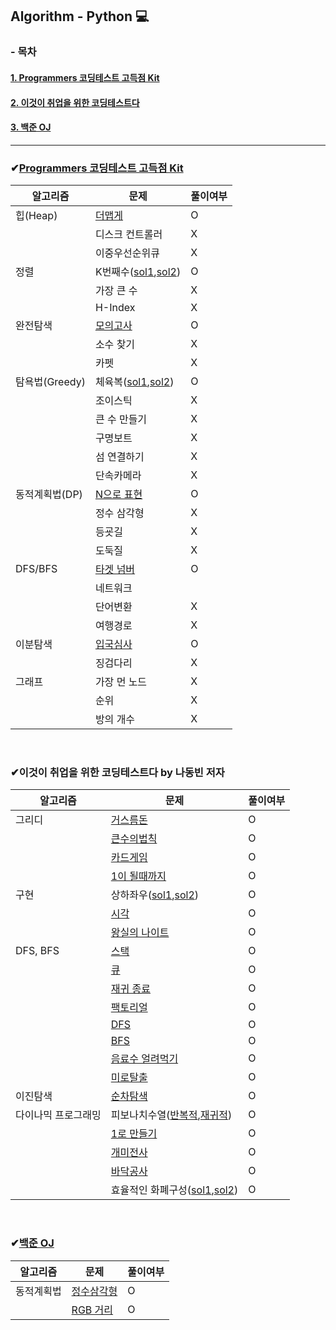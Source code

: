## Algorithm - Python 💻  

### - 목차  
#### [1. Programmers 코딩테스트 고득점 Kit](#Programmers-코딩테스트-고득점-Kit)  
#### [2. 이것이 취업을 위한 코딩테스트다](#이것이-취업을-위한-코딩테스트다-by-나동빈-저자)  
#### [3. 백준 OJ](#백준-OJ)   


* * *

### ✔[Programmers 코딩테스트 고득점 Kit](https://programmers.co.kr/learn/challenges)

| 알고리즘 | 문제 | 풀이여부
| ---- | ---- | ---- |
| 힙(Heap) | [더맵게](https://github.com/miso-choi/algorithm_python/blob/master/Programmers/%ED%9E%99(Heap)/%EB%8D%94%EB%A7%B5%EA%B2%8C.py) | O
| | 디스크 컨트롤러 | X
| | 이중우선순위큐 | X
| 정렬 | K번째수([sol1](https://github.com/miso-choi/algorithm_python/blob/master/Programmers/%EC%A0%95%EB%A0%AC/K%EB%B2%88%EC%A7%B8%EC%88%98_sol1.py),[sol2](https://github.com/miso-choi/algorithm_python/blob/master/Programmers/%EC%A0%95%EB%A0%AC/K%EB%B2%88%EC%A7%B8%EC%88%98_sol2.py)) | O
| | 가장 큰 수| X
| | H-Index | X
| 완전탐색 | [모의고사](https://github.com/miso-choi/algorithm_python/blob/master/Programmers/%EC%99%84%EC%A0%84%ED%83%90%EC%83%89/%EB%AA%A8%EC%9D%98%EA%B3%A0%EC%82%AC.py) | O
| | 소수 찾기 | X
| | 카펫 | X
| 탐욕법(Greedy) | 체육복([sol1](https://github.com/miso-choi/algorithm_python/blob/master/Programmers/%ED%83%90%EC%9A%95%EB%B2%95/%EC%B2%B4%EC%9C%A1%EB%B3%B5_sol1.py),[sol2](https://github.com/miso-choi/algorithm_python/blob/master/Programmers/%ED%83%90%EC%9A%95%EB%B2%95/%EC%B2%B4%EC%9C%A1%EB%B3%B5_sol2.py)) | O
| | 조이스틱 | X
| | 큰 수 만들기 | X
| | 구명보트 | X
| | 섬 연결하기 | X
| | 단속카메라 | X
| 동적계획법(DP) | [N으로 표현](https://github.com/miso-choi/algorithm_python/blob/master/Programmers/%EB%8F%99%EC%A0%81%EA%B3%84%ED%9A%8D%EB%B2%95/N%EC%9C%BC%EB%A1%9C%ED%91%9C%ED%98%84_sol1.py) | O
| | 정수 삼각형 | X
| | 등굣길 | X
| | 도둑질 | X
| DFS/BFS | [타겟 넘버](https://github.com/miso-choi/algorithm_python/blob/master/Programmers/%EA%B9%8A%EC%9D%B4%2C%EB%84%88%EB%B9%84%20%EC%9A%B0%EC%84%A0%ED%83%90%EC%83%89/%ED%83%80%EA%B2%9F%EB%84%98%EB%B2%84.py) | O
| | 네트워크
| | 단어변환 | X
| | 여행경로 | X
| 이분탐색 | [입국심사](https://github.com/miso-choi/algorithm_python/blob/master/Programmers/%EC%9D%B4%EB%B6%84%ED%83%90%EC%83%89/%EC%9E%85%EA%B5%AD%EC%8B%AC%EC%82%AC.py) | O
| | 징검다리 | X
| 그래프 | 가장 먼 노드 | X
| | 순위 | X
| | 방의 개수 | X



<br/>  


### ✔이것이 취업을 위한 코딩테스트다 by 나동빈 저자
| 알고리즘 | 문제 | 풀이여부
| ---- | ---- | ---- |
| 그리디 | [거스름돈](https://github.com/miso-choi/algorithm_python/blob/master/%EC%9D%B4%EA%B2%83%EC%9D%B4_%EC%B7%A8%EC%97%85%EC%BD%94%ED%85%8C/%EA%B7%B8%EB%A6%AC%EB%94%94/%EA%B1%B0%EC%8A%A4%EB%A6%84%EB%8F%88.py) | O
| | [큰수의법칙](https://github.com/miso-choi/algorithm_python/blob/master/%EC%9D%B4%EA%B2%83%EC%9D%B4_%EC%B7%A8%EC%97%85%EC%BD%94%ED%85%8C/%EA%B7%B8%EB%A6%AC%EB%94%94/%ED%81%B0%EC%88%98%EC%9D%98%EB%B2%95%EC%B9%99.py) | O
| | [카드게임](https://github.com/miso-choi/algorithm_python/blob/master/%EC%9D%B4%EA%B2%83%EC%9D%B4_%EC%B7%A8%EC%97%85%EC%BD%94%ED%85%8C/%EA%B7%B8%EB%A6%AC%EB%94%94/card_game.py) | O
| | [1이 될때까지](https://github.com/miso-choi/algorithm_python/blob/master/%EC%9D%B4%EA%B2%83%EC%9D%B4_%EC%B7%A8%EC%97%85%EC%BD%94%ED%85%8C/%EA%B7%B8%EB%A6%AC%EB%94%94/1%EC%9D%B4%EB%90%A0%EB%95%8C%EA%B9%8C%EC%A7%80.py) | O
| 구현 | 상하좌우([sol1](https://github.com/miso-choi/algorithm_python/blob/master/%EC%9D%B4%EA%B2%83%EC%9D%B4_%EC%B7%A8%EC%97%85%EC%BD%94%ED%85%8C/%EA%B5%AC%ED%98%84/%EC%83%81%ED%95%98%EC%A2%8C%EC%9A%B0.py),[sol2](https://github.com/miso-choi/algorithm_python/blob/master/%EC%9D%B4%EA%B2%83%EC%9D%B4_%EC%B7%A8%EC%97%85%EC%BD%94%ED%85%8C/%EA%B5%AC%ED%98%84/%EC%83%81%ED%95%98%EC%A2%8C%EC%9A%B0%20sol2.py)) | O
| | [시각](https://github.com/miso-choi/algorithm_python/blob/master/%EC%9D%B4%EA%B2%83%EC%9D%B4_%EC%B7%A8%EC%97%85%EC%BD%94%ED%85%8C/%EA%B5%AC%ED%98%84/%EC%8B%9C%EA%B0%81.py) | O
| | [왕실의 나이트](https://github.com/miso-choi/algorithm_python/blob/master/%EC%9D%B4%EA%B2%83%EC%9D%B4_%EC%B7%A8%EC%97%85%EC%BD%94%ED%85%8C/%EA%B5%AC%ED%98%84/%EC%99%95%EC%8B%A4%EC%9D%98%EB%82%98%EC%9D%B4%ED%8A%B8.py) | O
| DFS, BFS | [스택](https://github.com/miso-choi/algorithm_python/blob/master/%EC%9D%B4%EA%B2%83%EC%9D%B4_%EC%B7%A8%EC%97%85%EC%BD%94%ED%85%8C/DFS%2CBFS/stack.py) | O
| | [큐](https://github.com/miso-choi/algorithm_python/blob/master/%EC%9D%B4%EA%B2%83%EC%9D%B4_%EC%B7%A8%EC%97%85%EC%BD%94%ED%85%8C/DFS%2CBFS/queue.py) | O
| | [재귀 종료](https://github.com/miso-choi/algorithm_python/blob/master/%EC%9D%B4%EA%B2%83%EC%9D%B4_%EC%B7%A8%EC%97%85%EC%BD%94%ED%85%8C/DFS%2CBFS/recursive.py) | O
| | [팩토리얼](https://github.com/miso-choi/algorithm_python/blob/master/%EC%9D%B4%EA%B2%83%EC%9D%B4_%EC%B7%A8%EC%97%85%EC%BD%94%ED%85%8C/DFS%2CBFS/factorial.py) | O
| | [DFS](https://github.com/miso-choi/algorithm_python/blob/master/%EC%9D%B4%EA%B2%83%EC%9D%B4_%EC%B7%A8%EC%97%85%EC%BD%94%ED%85%8C/DFS%2CBFS/DFS.py) | O
| | [BFS](https://github.com/miso-choi/algorithm_python/blob/master/%EC%9D%B4%EA%B2%83%EC%9D%B4_%EC%B7%A8%EC%97%85%EC%BD%94%ED%85%8C/DFS%2CBFS/BFS.py) | O
| | [음료수 얼려먹기](https://github.com/miso-choi/algorithm_python/blob/master/%EC%9D%B4%EA%B2%83%EC%9D%B4_%EC%B7%A8%EC%97%85%EC%BD%94%ED%85%8C/DFS%2CBFS/%EC%9D%8C%EB%A3%8C%EC%88%98%EC%96%BC%EB%A0%A4%EB%A8%B9%EA%B8%B0.py) | O
| | [미로탈출](https://github.com/miso-choi/algorithm_python/blob/master/%EC%9D%B4%EA%B2%83%EC%9D%B4_%EC%B7%A8%EC%97%85%EC%BD%94%ED%85%8C/DFS%2CBFS/%EB%AF%B8%EB%A1%9C%ED%83%88%EC%B6%9C.py) | O
| 이진탐색 | [순차탐색](https://github.com/miso-choi/algorithm_python/blob/master/%EC%9D%B4%EA%B2%83%EC%9D%B4_%EC%B7%A8%EC%97%85%EC%BD%94%ED%85%8C/%EC%9D%B4%EC%A7%84%ED%83%90%EC%83%89/%EC%88%9C%EC%B0%A8%ED%83%90%EC%83%89.py) | O
| 다이나믹 프로그래밍 | 피보나치수열([반복적](https://github.com/miso-choi/algorithm_python/blob/master/%EC%9D%B4%EA%B2%83%EC%9D%B4_%EC%B7%A8%EC%97%85%EC%BD%94%ED%85%8C/%EB%8B%A4%EC%9D%B4%EB%82%98%EB%AF%B9_%ED%94%84%EB%A1%9C%EA%B7%B8%EB%9E%98%EB%B0%8D/%ED%94%BC%EB%B3%B4%EB%82%98%EC%B9%98%EC%88%98%EC%97%B4_%EB%B0%98%EB%B3%B5%EC%A0%81.py),[재귀적](https://github.com/miso-choi/algorithm_python/blob/master/%EC%9D%B4%EA%B2%83%EC%9D%B4_%EC%B7%A8%EC%97%85%EC%BD%94%ED%85%8C/%EB%8B%A4%EC%9D%B4%EB%82%98%EB%AF%B9_%ED%94%84%EB%A1%9C%EA%B7%B8%EB%9E%98%EB%B0%8D/%ED%94%BC%EB%B3%B4%EB%82%98%EC%B9%98%EC%88%98%EC%97%B4_%EC%9E%AC%EA%B7%80%EC%A0%81.py)) | O
| | [1로 만들기](https://github.com/miso-choi/algorithm_python/blob/master/%EC%9D%B4%EA%B2%83%EC%9D%B4_%EC%B7%A8%EC%97%85%EC%BD%94%ED%85%8C/%EB%8B%A4%EC%9D%B4%EB%82%98%EB%AF%B9_%ED%94%84%EB%A1%9C%EA%B7%B8%EB%9E%98%EB%B0%8D/1%EB%A1%9C%EB%A7%8C%EB%93%A4%EA%B8%B0.py) | O
| | [개미전사](https://github.com/miso-choi/algorithm_python/blob/master/%EC%9D%B4%EA%B2%83%EC%9D%B4_%EC%B7%A8%EC%97%85%EC%BD%94%ED%85%8C/%EB%8B%A4%EC%9D%B4%EB%82%98%EB%AF%B9_%ED%94%84%EB%A1%9C%EA%B7%B8%EB%9E%98%EB%B0%8D/%EA%B0%9C%EB%AF%B8%EC%A0%84%EC%82%AC.py) | O
| | [바닥공사](https://github.com/miso-choi/algorithm_python/blob/master/%EC%9D%B4%EA%B2%83%EC%9D%B4_%EC%B7%A8%EC%97%85%EC%BD%94%ED%85%8C/%EB%8B%A4%EC%9D%B4%EB%82%98%EB%AF%B9_%ED%94%84%EB%A1%9C%EA%B7%B8%EB%9E%98%EB%B0%8D/%EB%B0%94%EB%8B%A5%EA%B3%B5%EC%82%AC.py) | O
| | 효율적인 화폐구성([sol1](https://github.com/miso-choi/algorithm_python/blob/master/%EC%9D%B4%EA%B2%83%EC%9D%B4_%EC%B7%A8%EC%97%85%EC%BD%94%ED%85%8C/%EB%8B%A4%EC%9D%B4%EB%82%98%EB%AF%B9_%ED%94%84%EB%A1%9C%EA%B7%B8%EB%9E%98%EB%B0%8D/%ED%9A%A8%EC%9C%A8%EC%A0%81%EC%9D%B8_%ED%99%94%ED%8F%90%EA%B5%AC%EC%84%B1.py),[sol2](https://github.com/miso-choi/algorithm_python/blob/master/%EC%9D%B4%EA%B2%83%EC%9D%B4_%EC%B7%A8%EC%97%85%EC%BD%94%ED%85%8C/%EB%8B%A4%EC%9D%B4%EB%82%98%EB%AF%B9_%ED%94%84%EB%A1%9C%EA%B7%B8%EB%9E%98%EB%B0%8D/%ED%9A%A8%EC%9C%A8%EC%A0%81%EC%9D%B8_%ED%99%94%ED%8F%90%EA%B5%AC%EC%84%B1_DP.py)) | O


<br/>


### ✔[백준 OJ](https://www.acmicpc.net/)
| 알고리즘 | 문제 | 풀이여부
| ---- | ---- | ---- |
| 동적계획법 | [정수삼각형](https://github.com/miso-choi/algorithm_python/blob/master/%EB%B0%B1%EC%A4%80/%EB%8F%99%EC%A0%81%EA%B3%84%ED%9A%8D%EB%B2%95/%EC%A0%95%EC%88%98%EC%82%BC%EA%B0%81%ED%98%95.py) | O
| | [RGB 거리](https://github.com/miso-choi/algorithm_python/blob/master/%EB%B0%B1%EC%A4%80/%EB%8F%99%EC%A0%81%EA%B3%84%ED%9A%8D%EB%B2%95/RGB%EA%B1%B0%EB%A6%AC.py) | O
